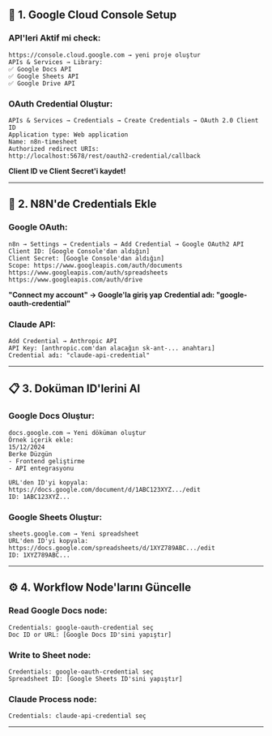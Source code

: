 ## 🔧 **1. Google Cloud Console Setup**

### API'leri Aktif mi check:
```
https://console.cloud.google.com → yeni proje oluştur
APIs & Services → Library:
✅ Google Docs API
✅ Google Sheets API  
✅ Google Drive API
```

### OAuth Credential Oluştur:
```
APIs & Services → Credentials → Create Credentials → OAuth 2.0 Client ID
Application type: Web application
Name: n8n-timesheet
Authorized redirect URIs: 
http://localhost:5678/rest/oauth2-credential/callback
```
**Client ID ve Client Secret'i kaydet!**

---

## 🔑 **2. N8N'de Credentials Ekle**

### Google OAuth:
```
n8n → Settings → Credentials → Add Credential → Google OAuth2 API
Client ID: [Google Console'dan aldığın]
Client Secret: [Google Console'dan aldığın]
Scope: https://www.googleapis.com/auth/documents https://www.googleapis.com/auth/spreadsheets https://www.googleapis.com/auth/drive
```
**"Connect my account" → Google'la giriş yap**
**Credential adı: "google-oauth-credential"**

### Claude API:
```
Add Credential → Anthropic API
API Key: [anthropic.com'dan alacağın sk-ant-... anahtarı]
Credential adı: "claude-api-credential"
```

---

## 📋 **3. Doküman ID'lerini Al**

### Google Docs Oluştur:
```
docs.google.com → Yeni döküman oluştur
Örnek içerik ekle:
15/12/2024
Berke Düzgün
- Frontend geliştirme
- API entegrasyonu

URL'den ID'yi kopyala:
https://docs.google.com/document/d/1ABC123XYZ.../edit
ID: 1ABC123XYZ...
```

### Google Sheets Oluştur:
```
sheets.google.com → Yeni spreadsheet
URL'den ID'yi kopyala:
https://docs.google.com/spreadsheets/d/1XYZ789ABC.../edit
ID: 1XYZ789ABC...
```

---

## ⚙️ **4. Workflow Node'larını Güncelle**

### Read Google Docs node:
```
Credentials: google-oauth-credential seç
Doc ID or URL: [Google Docs ID'sini yapıştır]
```

### Write to Sheet node:
```
Credentials: google-oauth-credential seç  
Spreadsheet ID: [Google Sheets ID'sini yapıştır]
```

### Claude Process node:
```
Credentials: claude-api-credential seç
```

---


